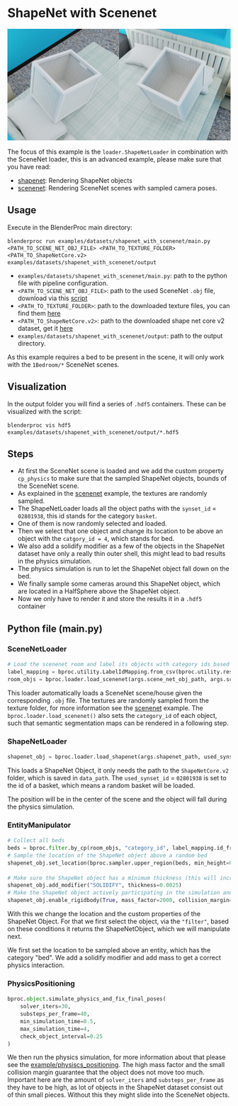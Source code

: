 # ShapeNet with Scenenet

<p align="center">
<img src="../../../images/shapenet_with_scenenet_rendering.jpg" alt="Front readme image" width=550>
</p>

The focus of this example is the `loader.ShapeNetLoader` in combination with the SceneNet loader, this is an advanced example, please make sure that you have read:

* [shapenet](../shapenet/README.md): Rendering ShapeNet objects 
* [scenenet](../scenenet/README.md): Rendering SceneNet scenes with sampled camera poses.


## Usage

Execute in the BlenderProc main directory:

```
blenderproc run examples/datasets/shapenet_with_scenenet/main.py <PATH_TO_SCENE_NET_OBJ_FILE> <PATH_TO_TEXTURE_FOLDER> <PATH_TO_ShapeNetCore.v2> examples/datasets/shapenet_with_scenenet/output
``` 

* `examples/datasets/shapenet_with_scenenet/main.py`: path to the python file with pipeline configuration.
* `<PATH_TO_SCENE_NET_OBJ_FILE>`: path to the used SceneNet `.obj` file, download via this [script](../../scripts/download_scenenet.py)
* `<PATH_TO_TEXTURE_FOLDER>`: path to the downloaded texture files, you can find them [here](http://tinyurl.com/zpc9ppb)
* `<PATH_TO_ShapeNetCore.v2>`: path to the downloaded shape net core v2 dataset, get it [here](http://www.shapenet.org/) 
* `examples/datasets/shapenet_with_scenenet/output`: path to the output directory.

As this example requires a bed to be present in the scene, it will only work with the `1Bedroom/*` SceneNet scenes.

## Visualization

In the output folder you will find a series of `.hdf5` containers. These can be visualized with the script:

```
blenderproc vis hdf5 examples/datasets/shapenet_with_scenenet/output/*.hdf5
``` 

## Steps

* At first the SceneNet scene is loaded and we add the custom property `cp_physics` to make sure that the sampled ShapeNet objects, bounds of the SceneNet scene.
* As explained in the [scenenet](../scenenet/README.md) example, the textures are randomly sampled.
* The ShapeNetLoader loads all the object paths with the `synset_id` = `02801938`, this id stands for the category `basket`.
* One of them is now randomly selected and loaded.
* Then we select that one object and change its location to be above an object with the `catgory_id = 4`, which stands for bed.
* We also add a solidify modifier as a few of the objects in the ShapeNet dataset have only a really thin outer shell, this might lead to bad results in the physics simulation.
* The physics simulation is run to let the ShapeNet object fall down on the bed.
* We finally sample some cameras around this ShapeNet object, which are located in a HalfSphere above the ShapeNet object.
* Now we only have to render it and store the results it in a `.hdf5` container


## Python file (main.py)

### SceneNetLoader

```python
# Load the scenenet room and label its objects with category ids based on the nyu mapping
label_mapping = bproc.utility.LabelIdMapping.from_csv(bproc.utility.resolve_resource(os.path.join('id_mappings', 'nyu_idset.csv')))
room_objs = bproc.loader.load_scenenet(args.scene_net_obj_path, args.scene_texture_path, label_mapping)
```

This loader automatically loads a SceneNet scene/house given the corresponding `.obj` file. 
The textures are randomly sampled from the texture folder, for more information see the [scenenet](../scenenet/README.md) example.
The `bproc.loader.load_scenenet()` also sets the `category_id` of each object, such that semantic segmentation maps can be rendered in a following step.


### ShapeNetLoader 

```python
shapenet_obj = bproc.loader.load_shapenet(args.shapenet_path, used_synset_id="02801938")
```


This loads a ShapeNet Object, it only needs the path to the `ShapeNetCore.v2` folder, which is saved in `data_path`.
The `used_synset_id` = `02801938` is set to the id of a basket, which means a random basket will be loaded.

The position will be in the center of the scene and the object will fall during the physics simulation.

### EntityManipulator
 
```python
# Collect all beds
beds = bproc.filter.by_cp(room_objs, "category_id", label_mapping.id_from_label("bed"))
# Sample the location of the ShapeNet object above a random bed
shapenet_obj.set_location(bproc.sampler.upper_region(beds, min_height=0.3, use_ray_trace_check=True))

# Make sure the ShapeNet object has a minimum thickness (this will increase the stability of the simulator)
shapenet_obj.add_modifier("SOLIDIFY", thickness=0.0025)
# Make the ShapeNet object actively participating in the simulation and increase its mass to stabilize the simulation
shapenet_obj.enable_rigidbody(True, mass_factor=2000, collision_margin=0.00001, collision_shape="MESH")
```

With this we change the location and the custom properties of the ShapeNet Object.
For that we first select the object, via the `"filter"`, based on these conditions it returns the ShapeNetObject, which we will manipulate next.

We first set the location to be sampled above an entity, which has the category "bed".
We add a solidify modifier and add mass to get a correct physics interaction.


### PhysicsPositioning

```python
bproc.object.simulate_physics_and_fix_final_poses(
    solver_iters=30,
    substeps_per_frame=40,
    min_simulation_time=0.5,
    max_simulation_time=4,
    check_object_interval=0.25
)
```

We then run the physics simulation, for more information about that please see the [example/physiscs_positioning](../physics_positioning/README.md).
The high mass factor and the small collision margin guarantee that the object does not move too much.
Important here are the amount of `solver_iters` and `substeps_per_frame` as they have to be high, as lot of objects in the ShapeNet dataset consist out of thin small pieces.
Without this they might slide into the SceneNet objects.
